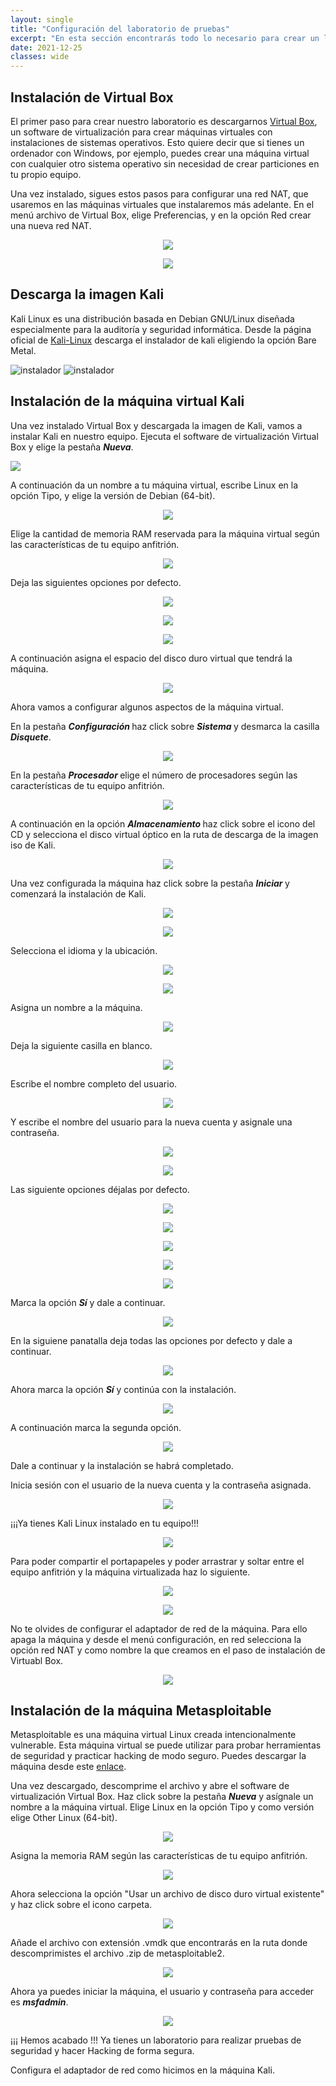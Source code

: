 ```yaml
---
layout: single
title: "Configuración del laboratorio de pruebas"
excerpt: "En esta sección encontrarás todo lo necesario para crear un laboratorio para pruebas de pentesting." 
date: 2021-12-25
classes: wide
---
```

## Instalación de Virtual Box

El primer paso para crear nuestro laboratorio es descargarnos [Virtual Box](https://www.virtualbox.org/wiki/Downloads), un software de virtualización para crear máquinas virtuales
con instalaciones de sistemas operativos. Esto quiere decir que si tienes un ordenador con Windows, por ejemplo, puedes crear una máquina virtual con cualquier otro sistema operativo
sin necesidad de crear particiones en tu propio equipo.

Una vez instalado, sigues estos pasos para configurar una red NAT, que usaremos en las máquinas virtuales que instalaremos más adelante. En el menú archivo de Virtual Box, elige Preferencias, y en la opción Red crear una nueva red NAT.

<p><center><img src="../assets/images/laboratorio/preferencias.png"></center></p>
<p><center><img src="../assets/images/laboratorio/crear-red.png"></center></p>


## Descarga la imagen Kali

Kali Linux es una distribución basada en Debian GNU/Linux diseñada especialmente para la auditoría y seguridad informática. Desde la página oficial de [Kali-Linux](https://www.kali.org/get-kali/#kali-bare-metal) descarga el instalador de kali eligiendo la opción Bare Metal.

<img src="../assets/images/laboratorio/instalador-kali.png" alt="instalador">

<img src="../assets/images/laboratorio/instalador-kali2.png" alt="instalador">

## Instalación de la máquina virtual Kali

Una vez instalado Virtual Box y descargada la imagen de Kali, vamos a instalar Kali en nuestro equipo.
Ejecuta el software de virtualización Virtual Box y elige la pestaña <strong><i>Nueva</i></strong>.

<img src="../assets/images/laboratorio/maquinakali1.png">

A continuación da un nombre a tu máquina virtual, escribe Linux en la opción Tipo, y elige la versión de Debian (64-bit).

<p><center><img src="../assets/images/laboratorio/maquinakali2.png"></center></p>

Elige la cantidad de memoria RAM reservada para la máquina virtual según las características de tu equipo anfitrión.

<p><center><img src="../assets/images/laboratorio/maquinakali3.png"></center></p>

Deja las siguientes opciones por defecto.

<p><center><img src="../assets/images/laboratorio/maquinakali4.png"></center></p>

<p><center><img src="../assets/images/laboratorio/maquinakali5.png"></center></p>

<p><center><img src="../assets/images/laboratorio/maquinakali6.png"></center></p>

A continuación asigna el espacio del disco duro virtual que tendrá la máquina. 

<p><center><img src="../assets/images/laboratorio/maquinakali7.png"></center></p>

Ahora vamos a configurar algunos aspectos de la máquina virtual.

En la pestaña <strong><i> Configuración </i></strong> haz click sobre <strong><i> Sistema </i></strong> y desmarca la casilla <strong><i>Disquete</i></strong>.

<p><center><img src="../assets/images/laboratorio/maquinakali8.png"></center></p>

En la pestaña <strong><i> Procesador </i></strong> elige el número de procesadores según las características de tu equipo anfitrión.

<p><center><img src="../assets/images/laboratorio/maquinakali9.png"></center></p>

A continuación en la opción <strong><i> Almacenamiento </i></strong> haz click sobre el icono del CD y selecciona el disco virtual óptico en la ruta de descarga de la imagen iso de Kali.

<p><center><img src="../assets/images/laboratorio/maquinakali10.png"></center></p>

Una vez configurada la máquina haz click sobre la pestaña <strong><i> Iniciar </i></strong> y comenzará la instalación de Kali.

<p><center><img src="../assets/images/laboratorio/maquinakali11.png"></center></p>

<p><center><img src="../assets/images/laboratorio/maquinakali12.png"></center></p>

Selecciona el idioma y la ubicación.

<p><center><img src="../assets/images/laboratorio/maquinakali13.png"></center></p>
<p><center><img src="../assets/images/laboratorio/maquinakali14.png"></center></p>

Asigna un nombre a la máquina.

<p><center><img src="../assets/images/laboratorio/maquinakali15.png"></center></p>

Deja la siguiente casilla en blanco.

<p><center><img src="../assets/images/laboratorio/maquinakali16.png"></center></p>

Escribe el nombre completo del usuario.

<p><center><img src="../assets/images/laboratorio/maquinakali17.png"></center></p>

Y escribe el nombre del usuario para la nueva cuenta y asignale una contraseña.

<p><center><img src="../assets/images/laboratorio/maquinakali18.png"></center></p>
<p><center><img src="../assets/images/laboratorio/maquinakali19.png"></center></p>

Las siguiente opciones déjalas por defecto.

<p><center><img src="../assets/images/laboratorio/maquinakali20.png"></center></p>
<p><center><img src="../assets/images/laboratorio/maquinakali21.png"></center></p>
<p><center><img src="../assets/images/laboratorio/maquinakali22.png"></center></p>
<p><center><img src="../assets/images/laboratorio/maquinakali23.png"></center></p>
<p><center><img src="../assets/images/laboratorio/maquinakali24.png"></center></p>

Marca la opción <strong><i>Sí</i></strong> y dale a continuar.

<p><center><img src="../assets/images/laboratorio/maquinakali25.png"></center></p>

En la siguiene panatalla deja todas las opciones por defecto y dale a continuar.

<p><center><img src="../assets/images/laboratorio/maquinakali26.png"></center></p>

Ahora marca la opción <strong><i>Sí</i></strong> y continúa con la instalación.

<p><center><img src="../assets/images/laboratorio/maquinakali27.png"></center></p>

A continuación marca la segunda opción.

<p><center><img src="../assets/images/laboratorio/maquinakali28.png"></center></p>

Dale a continuar y la instalación se habrá completado.

Inicia sesión con el usuario de la nueva cuenta y la contraseña asignada.

<p><center><img src="../assets/images/laboratorio/maquinakali30.png"></center></p>

¡¡¡Ya tienes Kali Linux instalado en tu equipo!!!

<p><center><img src="../assets/images/laboratorio/maquinakali31.png"></center></p>

Para poder compartir el portapapeles y poder arrastrar y soltar entre el equipo anfitrión y la máquina virtualizada haz lo siguiente.

<p><center><img src="../assets/images/laboratorio/maquinakali32.png"></center></p>
<p><center><img src="../assets/images/laboratorio/maquinakali33.png"></center></p>

No te olvides de configurar el adaptador de red de la máquina. Para ello apaga la máquina y desde el menú configuración, en red selecciona la opción red NAT y como nombre la que creamos en el paso
de instalación de Virtuabl Box.

<p><center><img src="../assets/images/laboratorio/asignar-red.png"></center></p>

## Instalación de la máquina Metasploitable

Metasploitable es una máquina virtual Linux creada intencionalmente vulnerable. Esta máquina virtual se puede utilizar para probar herramientas
de seguridad y practicar hacking de modo seguro. Puedes descargar la máquina desde este [enlace](https://sourceforge.net/projects/metasploitable/files/Metasploitable2/).

Una vez descargado, descomprime el archivo y abre el software de virtualización Virtual Box. Haz click sobre la pestaña <strong><i>Nueva</i></strong> y asígnale un nombre
a la máquina virtual. Elige Linux en la opción Tipo y como versión elige Other Linux (64-bit).

<p><center><img src="../assets/images/laboratorio/metasploitable1.png"></center></p>

Asigna la memoria RAM según las características de tu equipo anfitrión.

<p><center><img src="../assets/images/laboratorio/metasploitable2.png"></center></p>

Ahora selecciona la opción "Usar un archivo de disco duro virtual existente" y haz click sobre el icono carpeta.

<p><center><img src="../assets/images/laboratorio/metasploitable3.png"></center></p>

Añade el archivo con extensión .vmdk que encontrarás en la ruta donde descomprimistes el archivo .zip de metasploitable2.

<p><center><img src="../assets/images/laboratorio/metasploitable4.png"></center></p>

Ahora ya puedes iniciar la máquina, el usuario y contraseña para acceder es <strong><i>msfadmin</i></strong>.

<p><center><img src="../assets/images/laboratorio/metasploitable6.png"></center></p>

¡¡¡ Hemos acabado !!! Ya tienes un laboratorio para realizar pruebas de seguridad y hacer Hacking de forma segura.

Configura el adaptador de red como hicimos en la máquina Kali.
